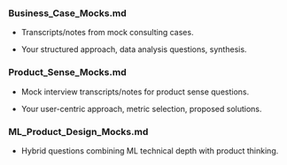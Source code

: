 ### Business_Case_Mocks.md

- Transcripts/notes from mock consulting cases.

- Your structured approach, data analysis questions, synthesis.

### Product_Sense_Mocks.md

- Mock interview transcripts/notes for product sense questions.

- Your user-centric approach, metric selection, proposed solutions.

### ML_Product_Design_Mocks.md

- Hybrid questions combining ML technical depth with product thinking.
